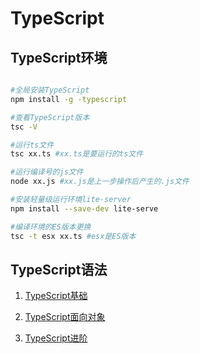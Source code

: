 # TypeScript

## TypeScript环境

```bash

#全局安装TypeScript
npm install -g -typescript

#查看TypeScript版本
tsc -V

#运行ts文件
tsc xx.ts #xx.ts是要运行的ts文件

#运行编译号的js文件
node xx.js #xx.js是上一步操作后产生的.js文件

#安装轻量级运行环境lite-server
npm install --save-dev lite-serve

#编译环境的ES版本更换
tsc -t esx xx.ts #esx是ES版本

```

## TypeScript语法

1. [TypeScript基础](./doc/TypeScript基础.md)

2. [TypeScript面向对象](./doc/TypeScript面向对象.md)

3. [TypeScript进阶](./doc/TypeCsript进阶.md)
